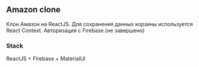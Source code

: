 ## Amazon clone
Клон Амазон на ReactJS. Для сохранения данных корзины используется React Context. Авторизация с Firebase.(не завершено)

### Stack
ReactJS + Firebase + MaterialUI
